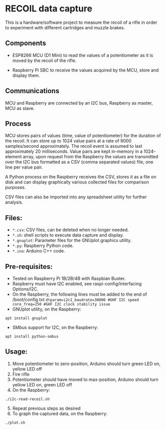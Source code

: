 # RECOIL data capture
This is a hardware/software project to measure the recoil of a rifle in order to experiment with different 
cartridges and muzzle brakes.

## Components

- ESP8266 MCU (D1 Mini) to read the values of a potentiometer as it is moved by the recoil of the rifle.

- Raspberry Pi SBC to receive the values acquired by the MCU, store and display them.

## Communications
MCU and Raspberry are connected by an I2C bus, Raspberry as master, MCU as slave.

## Process
MCU stores pairs of values (time, value of potentiometer) for the duration of the recoil. It can store up to 
1024 value pairs at a rate of 9000 samples/second approximately. The recoil event is assumed to last approximately 20 milliseconds.
Value pairs are kept in-memory in a 1024-element array, upon request from the Raspberry the values are transmitted 
over the I2C bus formatted as a CSV (comma separated values) file, one line per value pair.

A Python process on the Raspberry receives the CSV, stores it as a file on disk and can display graphically 
various collected files for comparison purposes.

CSV files can also be imported into any spreadsheet utility for further analysis.

## Files:

- `*.csv`: CSV files, can be deleted when no longer needed.
- `*.sh`: shell scripts to execute data capture and display.
- `*.gnuplot`: Parameter files for the GNUplot graphics utility.
- `*.py`: Raspberry Python code.
- `*.ino`: Arduino C++ code.

## Pre-requisites:
- Tested on Raspberry Pi 1B/2B/4B with Raspbian Buster.
- Raspberry must have I2C enabled, see raspi-config/Interfacing Options/I2C.
- On the Raspberry, the following lines must be added to the end of /boot/config.txt
`
dtparam=i2c1_baudrate=30000 #GHF I2C speed
core_freq=250 #GHF I2C clock stability issue
`
- GNUplot utility, on the Raspberry:

`
	apt install gnuplot
`
- SMbus support for I2C, on the Raspberry:

`
	apt install python-smbus
`

## Usage:
1. Move potentiometer to zero-position, Arduino should turn green LED on, yellow LED off
2. Fire rifle
3. Potentiometer should have moved to max-position, Arduino should turn yellow LED on, green LED off
4. On the Raspberry:

`
	./i2c-read-recoil.sh
`

5. Repeat previous steps as desired
6. To graph the captured data, on the Raspberry:

`
	./plot.sh
`

